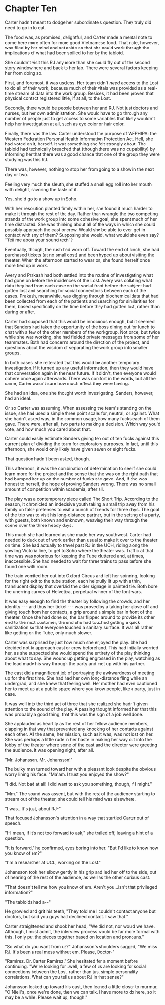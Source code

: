 Chapter Ten
===========

Carter hadn't meant to dodge her subordinate's question. They truly did need to go in to eat.

The food was, as promised, delightful, and Carter made a mental note to come here more often for more good Vietnamese food. That note, however, was filed by her mind and set aside so that she could work through the implications of what had been spilled to her by the tabloid.

She couldn't visit this RJ any more than she could fly out of the second story window here and back to her lab. There were several factors keeping her from doing so.

First, and foremost, it was useless. Her team didn't *need* access to the Lost to do all of their work, because much of their vitals was provided as a real-time stream of data into the work group. Besides, it had been proven that physical contact registered little, if at all, to the Lost.

Secondly, there would be people between her and RJ. Not just doctors and nurses, but her own administration. She would have to go through any number of people just to get access to some variables that likely wouldn't help her investigation at all, such as eye color or hair color.

Finally, there was the law. Carter understood the purpose of WFPHIPA: the Western Federation Personal Health Information Protection Act. Hell, she had voted on it, herself. It was something she felt strongly about. The tabloid had technically breached that (though there was no culpability) by informing her that there was a good chance that one of the group they were studying was this RJ.

There was, however, nothing to stop her from going to a show in the next day or two.

Feeling very much the sleuth, she stuffed a small egg roll into her mouth with delight, savoring the taste of it.

Yes, she'd go to a show up in Soho.

With her resolution planted firmly within her, she found it much harder to make it through the rest of the day. Rather than wrangle the two competing strands of the work group into some cohesive goal, she spent much of her time distracted. She was thinking about all of the ways in which she could possibly approach the cast or crew. Would she be able to even get in contact with any of them? Supposing she would, what would she even say? "Tell me about your sound tech"?

Eventually, though, the rush had worn off. Toward the end of lunch, she had purchased tickets (at no small cost) and been hyped up about visiting the theater. When the afternoon started to wear on, she found herself once more tied up in work.

Avery and Prakash had both settled into the routine of investigating what had gone on before the incidences of the Lost. Avery was collating what data they had from each case on the social front before the subject had gotten lost and searching for social connections between each of the cases. Prakash, meanwhile, was digging through biochemical data that had been collected from each of the patients and searching for similarities for them, based specifically on the time before they had gotten lost, rather than during or after.

Carter had supposed that this would be innocuous enough, but it seemed that Sanders had taken the opportunity of the boss dining out for lunch to chat with a few of the other members of the workgroup. Not once, but twice while she was working, she had fielded private messages from some of her teammates. Both had concerns around the direction of the project, and questions about the wisdom of separating the work group into smaller groups.

In both cases, she reiterated that this would be another temporary investigation. If it turned up any useful information, then they would have that conversation again in the near future. If it didn't, then everyone would cohere once again afterwards. There was comfort in the words, but all the same, Carter wasn't sure how much effect they were having.

She had an idea, one she thought worth investigating. Sanders, however, had an ideal.

Or so Carter was assuming. When assessing the team's standing on the issue, she had used a simple three point scale: for, neutral, or against. What she hadn't asked was, in the common usage, how many fucks each of them gave. There were, after all, two parts to making a decision. Which way you'd vote, and how much you cared about that.

Carter could easily estimate Sanders giving ten out of ten fucks against this current plan of dividing the team for exploratory purposes. In fact, until this afternoon, she would only likely have given seven or eight fucks.

That question hadn't been asked, though.

This afternoon, it was the combination of determination to see if she could learn more for the project and the sense that she was on the right path that had bumped her up on the number of fucks she gave. And, if she was honest to herself, the hope of proving Sanders wrong. There was no small amount of competition within academia, after all.

The play was a contemporary piece called The Short Trip. According to the season, it chronicled an indecisive youth taking a small trip away from his family on false pretenses to visit a bunch of friends for three days. The goal of the trip was to visit his long-distance partner, but in the setting of a party, with guests, both known and unknown, weaving their way through the scene over the three heady days.

This much she had learned as she made her way southwest. Carter had needed to duck out of work earlier than usual to make it over to the theater on time. She had actually to travel past RJ in the UCH, riding along the yowling Victoria line, to get to Soho where the theater was. Traffic at that time was was notorious for keeping the Tube cluttered and, at times, inaccessible. She had needed to wait for three trains to pass before she found one with room.

The train vomited her out into Oxford Circus and left her spinning, looking for the right exit to the tube station, each helpfully lit up with a thin, translucent display that overlaid the older signage in painted tile. Both bore the unerring curves of Helvetica, perpetual winner of the font wars.

It was easy enough to find the theater by following the crowds, and her identity --- and thus her ticket --- was proved by a taking her glove off and giving touch from her contacts, a grip around a simple bar in front of the theater. Once she had done so, the bar flipped around to provide its other end to the next customer, the end she had touched getting a quick sanitization so that everyone touched a sanitary surface. It was all rather like getting on the Tube, only much slower.

Carter was surprised by just how much she enjoyed the play. She had decided not to approach cast or crew beforehand. This had initially worried her, as she suspected she would spend the entirety of the play thinking about what to say. She wound up getting engrossed in the play, watching as the lead made his way through the party and met up with his partner.

The cast did a magnificent job of portraying the awkwardness of meeting up for the first time. She had had her own long-distance fling while an undergrad, and she knew that feeling well. Her mother had even cautioned her to meet up at a public space where you know people, like a party, just in case.

It was well into the third act of three that she realized she hadn't given attention to the sound of the play. A passing thought informed her that this was probably a good thing, that this was the sign of a job well done.

She applauded as heartily as the rest of her fellow audience members, clapping in that way that prevented any knocking of her contacts against each other. All the same, her mission, such as it was, was not lost on her. She was perhaps a little rude in her haste in making her way out into the lobby of the theater where some of the cast and the director were greeting the audience. It was opening night, after all.

"Mr. Johansson. Mr. Johansson!"

The bulky man turned toward her with a pleasant look despite the obvious worry lining his face. "Ma'am. I trust you enjoyed the show?"

"I did. Not bad at all! I did want to ask you something, though, if I might."

"Mm." The sound was assent, but with the rest of the audience starting to stream out of the theater, she could tell his mind was elsewhere.

"I was...It's just, about RJ-"

That focused Johansson's attention in a way that startled Carter out of speech.

"I-I mean, if it's not too forward to ask," she trailed off, leaving a hint of a question.

"It is forward," he confirmed, eyes boring into her. "But I'd like to know how you know of em?"

"I'm a researcher at UCL, working on the Lost."

Johansson took her elbow gently in his grip and led her off to the side, out of hearing of the rest of the audience, as well as the other curious cast.

"That doesn't tell me how you know of em. Aren't you...isn't that privileged information?"

"The tabloids had a--"

He growled and grit his teeth, "They told me I couldn't contact anyone but doctors, but said you guys had declined contact. I saw that."

Carter straightened and shook her head, "We did not, nor would we have. Although, I must admit, the interview process would be far more formal with this. I only put the pieces together based on location and pronouns."

"So what do you want from us?" Johansson's shoulders sagged, "We miss RJ. It's been a real mess without em. Please, Doctor-"

"Ramirez. Dr. Carter Ramirez." She hesitated for a moment before continuing. "We're looking for...well, a few of us are looking for social connections between the Lost, rather than just simple personality correlations. What can you tell us about RJ in that sense?"

Johansson looked up toward his cast, then leaned a little closer to murmur, "O'Niell's, once we're done, then we can talk. I have more to do here, so it may be a while. Please wait up, though."
